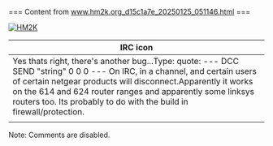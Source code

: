 === Content from www.hm2k.org_d15c1a7e_20250125_051146.html ===


[![HM2K](/img/hm2k.gif)](/ "HM2K")

| IRC icon |
| --- |
| Yes thats right, there's another bug...Type: quote:  ---  DCC SEND "string" 0 0 0  --- On IRC, in a channel, and certain users of certain netgear products will disconnect.Apparently it works on the 614 and 624 router ranges and apparently some linksys routers too. Its probably to do with the build in firewall/protection. |
| | *03 Mar 2006 by HM2K* | 18 comments | | --- | --- | |

Note: Comments are disabled.


